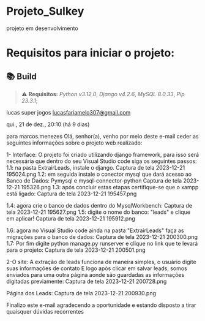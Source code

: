 # Projeto_Sulkey
projeto em desenvolvimento

# Requisitos para iniciar o projeto:
## 📚 Build 

> ⚠️ **Requisitos:** *Python v3.12.0*, *Django v4.2.6*,  *MySQL 8.0.33*, *Pip 23.3.1*;


lucas super jogos <lucasfariamelo307@gmail.com>
	
qui., 21 de dez., 20:10 (há 9 dias)
	
para marcos.menezes
Olá, senhor(a), venho por meio deste e-mail ceder as seguintes informações sobre o projeto web realizado:

1- Interface: O projeto foi criado utilizando django framework, para isso será necessária que dentro do seu Visual Studio code siga os seguintes passos:
1.1: na pasta ExtrairLeads, instale o django.
Captura de tela 2023-12-21 195024.png
1.2: em seguida instale o conector mysql que dará acesso ao Banco de Dados: Pymysql e mysql-connector-python
Captura de tela 2023-12-21 195326.png
1.3: após concluir estas etapas certifique-se que o xampp está ligado:
Captura de tela 2023-12-21 195457.png

1.4: agora crie o banco de dados dentro do MysqlWorkbench:
Captura de tela 2023-12-21 195627.png
1.5: digite o nome do banco: "leads" e clique em aplicar!
Captura de tela 2023-12-21 195912.png

1.6: agora no Visual Studio code ainda na pasta "ExtrairLeads" faça as migrações para o banco de dados:
Captura de tela 2023-12-21 200300.png
1.7: Por fim digite python manage.py runserver e clique no link que te levará para o projeto:
Captura de tela 2023-12-21 200501.png

2-O site: A extração de leads funciona de maneira simples, o usuário digite suas informações de contato
E logo após clicar em salvar leads, somos enviados para uma outra página aonde são guardadas as informações digitadas previamente:
Captura de tela 2023-12-21 200728.png

Página dos Leads:
Captura de tela 2023-12-21 200930.png

Finalizo este e-mail agradecendo a oportunidade e estando disposto a tirar quaisquer dúvidas recorrentes
